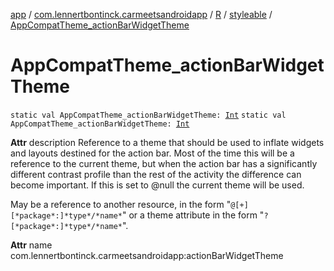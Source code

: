 [app](../../../index.md) / [com.lennertbontinck.carmeetsandroidapp](../../index.md) / [R](../index.md) / [styleable](index.md) / [AppCompatTheme_actionBarWidgetTheme](./-app-compat-theme_action-bar-widget-theme.md)

# AppCompatTheme_actionBarWidgetTheme

`static val AppCompatTheme_actionBarWidgetTheme: `[`Int`](https://kotlinlang.org/api/latest/jvm/stdlib/kotlin/-int/index.html)
`static val AppCompatTheme_actionBarWidgetTheme: `[`Int`](https://kotlinlang.org/api/latest/jvm/stdlib/kotlin/-int/index.html)

**Attr**
description Reference to a theme that should be used to inflate widgets and layouts destined for the action bar. Most of the time this will be a reference to the current theme, but when the action bar has a significantly different contrast profile than the rest of the activity the difference can become important. If this is set to @null the current theme will be used.

May be a reference to another resource, in the form "`@[+][*package*:]*type*/*name*`" or a theme attribute in the form "`?[*package*:]*type*/*name*`".

**Attr**
name com.lennertbontinck.carmeetsandroidapp:actionBarWidgetTheme

